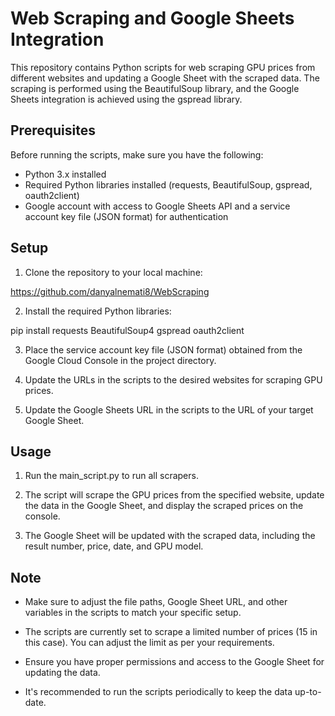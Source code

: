 # Web Scraping and Google Sheets Integration

This repository contains Python scripts for web scraping GPU prices from different websites and updating a Google Sheet with the scraped data. The scraping is performed using the BeautifulSoup library, and the Google Sheets integration is achieved using the gspread library.

## Prerequisites

Before running the scripts, make sure you have the following:

- Python 3.x installed
- Required Python libraries installed (requests, BeautifulSoup, gspread, oauth2client)
- Google account with access to Google Sheets API and a service account key file (JSON format) for authentication

## Setup

1. Clone the repository to your local machine:

https://github.com/danyalnemati8/WebScraping


2. Install the required Python libraries:

pip install requests BeautifulSoup4 gspread oauth2client


3. Place the service account key file (JSON format) obtained from the Google Cloud Console in the project directory.

4. Update the URLs in the scripts to the desired websites for scraping GPU prices.

5. Update the Google Sheets URL in the scripts to the URL of your target Google Sheet.

## Usage

1. Run the main_script.py to run all scrapers.

2. The script will scrape the GPU prices from the specified website, update the data in the Google Sheet, and display the scraped prices on the console.

3. The Google Sheet will be updated with the scraped data, including the result number, price, date, and GPU model.


## Note

- Make sure to adjust the file paths, Google Sheet URL, and other variables in the scripts to match your specific setup.

- The scripts are currently set to scrape a limited number of prices (15 in this case). You can adjust the limit as per your requirements.

- Ensure you have proper permissions and access to the Google Sheet for updating the data.

- It's recommended to run the scripts periodically to keep the data up-to-date.

